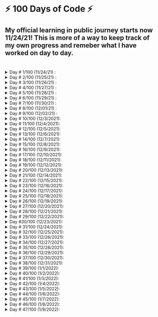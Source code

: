 # ⚡ 100 Days of Code ⚡

## My official learning in public journey starts now 11/24/21! This is more of a way to keep track of my own progress and remeber what I have worked on day to day.<br><br>

<details>
<summary>Day # 1/100 (11/24/21) :</summary>
Thanks to Black Friday, I picked up a TypeScript Udemy course to jump on the TypeScript band waggon. A few things from today's study session:

- Complile your .ts file with `tsc filename.ts`
- Core Types (_Always written in all lowercase_)
  - number (_All numbers, no differentiation between integers or floats_)
  - string (_All text values_)
  - boolean (_Just these two, no "truthy" or falsy" values_)
  - object (_Any JavaScript object, more specific types (type of object) are possible_)
  - Array (_Any JavaScript array, type can be flexible or strict(regarding the element types)_)
  - Tuple (_Added by TypeScript: Fixed-length array_)
  - Enums (_Added by TypeScript: Automatically enumerated global constant identifiers_)
  - Any (_Any kind of value, no specific type assignment_)
- Union Types (_Multiple types separated with a | _)
- Literal Types (_Specific Types, "as-number" or 5.12 _)
- Type Aliases (_Allow you to encode your own custom types_)

  ```javascript
  type ConversionDescriptor = "as-number" | "as-text";
  ```

  you can also do things like:

  ```javascript
  type User = { name: string, age: number };
  const u1: User = { name: "Max", age: 30 }; // this works!
  ```

</details>

<details>

<summary>Day # 2/100 (11/25/21) :</summary>

Happy Thanksgiving everyone!

- `tsc app.ts --watch` (_This will watch for modifications to 'app.ts' and auto compile_)
  <br>

In order for TypeScript to know that you want to watch all .ts files in your entire project you must first run (_only once_):

```sh
tsc --init
```

This will create a `tsconfig.json` file that has all of your necessary TypeScript configuration information inside.  
Once you have done this, you can run  
`tsc --watch`  
without pointing it at a specific file and this will watch all TypeScript files in your project and recompile on change.

To specifically include or exclude a file or files from being compiled in your project, add the following to your tsconfig.json:

```js
...
"exclude": [
  "node_modules" // already excluded by default
],
"include": [
  "fileToInclude.ts",
  "otherFile.ts"
]
```

#### Setting sourceMap to true will give you access to your TypeScript files in the developer console.

</details>

<details>

<summary>Day # 3/100 (11/26/21) :</summary>

### TypeScript / JavaScript

- The "Rest" parameter  
  _allows you to take a varying amount of parameters_

```js
const add = (...numbers: number[]) => {
  return numbers.reduce((curResult, vurValue) => {
    return curResult + curValue;
  }, 0);
};
```

### AWS Developer Assoicate

- IAM (_Identity and Access Management, Global service_)
  - ### Policies
    example below:
  ```json
  {
    "Version": "2021-12-17",
    "Id": "S3-Account-Permissions",
    "Statement": [
      {
        "Sid": "1",
        "Effect": "Allow",
        "Principal": {
          "AWS": [arn:aws:iam::123456789012:root"]
        },
        "Action":[
          "s3:GetObject",
          "s3:PutObject"
        ],
        "Resource":[arn:aws:s3:::mybucket/*"]
      }
    ]
  }
  ```
  - Consists of
    - Version: policy language version, always include "2012-10-17"
    - Id: an identifier for the policy(optional)
    - Statement: one or more individual statements(required)
  - Statements consists of
    - Sid: an identifier for the statement(optional)
    - Effect: whether the statement allows or denies access(Allow,Deny)
    - Principal: account/user/role to which this policy is applied to
    - Action: list of actions this policy allows or denies
    - Resource list of resources to which the actions are applied to
    - Condition: conditions for when this policy is in effect(optional)<br><br>
  - ### MFA(_Multi Factor Authentication_)
    - Password + (device you own) => successful login
  - ### Roles
    - Just like permissions but for Services
  - ### Best Practices
    - Don't use the root account except for AWS account setup
    - One physical user = One AWS user
    - Assign users to groups and assign permissions to those groups
    - Create a strong password policy
    - Use and enforce the use of MFA
    - Create and use Roles for giving permissions to AWS services
    - Use Access Keys for Programmatic Access (CLI/SDK)
    - Audit permissions of your account with the IAM Credentials Report
    - **NEVER** share IAM users & Access Keys

</details>

<details>

<summary>Day # 4/100 (11/27/21) :</summary>

### S.O.L.I.D Design Principles

- Single Responsibility Principle
  - A class should have one and only one reason to change, meaning that a class should have only one job.
- Open/Closed Principle
  - Objects or entities should be open for extension but closed for modification.
    _This means that a class should be extendable without modifying the class itself._
- Liskov Substitution Principle
  - The principle defines that objects of a superclass shall be replaceable with objects of its subclasses without breaking the application. That requires the objects of your subclasses to behave in the same way as the objects of your superclass.
- Interface Segregation Principle
  - A client should never be forced to implement an interface that it doesn’t use, or clients shouldn’t be forced to depend on methods they do not use.
    _the goal of the Interface Segregation Principle is to reduce the side effects and frequency of required changes by splitting the software into multiple, independent parts._
- Dependency Inversion Principle
  - Entities must depend on abstractions, not on concretions. It states that the high-level module must not depend on the low-level module, but they should depend on abstractions.

</details>

<details>

<summary>Day # 5/100 (11/28/21) :</summary>

Today is the first time that I have ever run the command:

```sh
npx create-react-app typescript-flashcards --template typescript
```

Soon after that, I decided to take my own advice and not context switch. Rather than jumping straight into a React project with TypeScript, I decided to just continue along learning all that I can about TypeScript.

**Advanced TypeScript Types**

### Intersection Types

Intersections Types are created with the "&"

```ts
type Admin = {
  name: string;
  privileges: string[];
};

type Employee = {
  name: string;
  startDate;
  Date;
};

type ElevatedEmployee = Admin & Employee;
```

_when 2 union types are used, only the type in common gets used and when an object type is used, the new type is the combination of all properties_

### Type Guards

When you need to type check a union type or other overlapping type, you can can check it with the `typeof` operator or using `in` depending if it is built in type or user created type.

```ts
function move(pet: Fish | Bird) {
  if ("swim" in pet) {
    return pet.swim();
  }
  return pet.fly();
}
```

```ts
function add(num: number | string, num2: number | string) {
  if (typeof num === "string" || typeof num2 === "string") {
    return num.toString() + num2.toString();
  }
  return num + num2;
}
```

### Discriminated Unions

(available with object/interfaces)  
_A common technique for working with unions is to have a single field which uses literal types which you can use to let TypeScript narrow down the possible current type._  
Example:

```ts
interface Bird {
  type: "bird";
  flyingSpeed: number;
}

interface Horse {
  type: "horse";
  runningSpeed: number;
}

type Animal = Bird | Horse;

function moveAnimal(animal: Animal) {
  let speed;
  switch (animal.type) {
    case "bird":
      speed = animal.flyingSpeed;
      break;
    case "horse":
      speed = animal.runningSpeed;
      break;
  }
  console.log("Moving at speed: " + speed);
}

moveAnimal({ type: "bird", flyingSpeed: 10 });
```

### Type Casting

This can be done using "<>" before an element or using "as **\_\_**" after

### Function Overloads

Adding the same function signature above with different parameter types followed by a ";".

### Optional Chaining

Using a ? after an object rather than checking if the object is not null.

```js
console.log(fetchedUserData?.job?.title);
```

### Nullish Coalescing

You can use a "??" to return the right-hand operand when its left-hand operand is null or undefined.

```js
const storedData = userInput ?? "DEFAULT";
//if userInput is null, 'DEFAULT' will be set, if not, userInput will be used.
```

</details>

<details>

<summary>Day # 6/100 (11/29/21) :</summary>

Today we take a look at **Generics**

```ts
//Array Type
const names: Array<string> = ["Travis", "Chris"];

//Promise Type
const promise: Promise<string> = new Promise((resolve, reject) => {
  setTimeout(() => {
    resolve("This is done!");
  }, 2000);
});
```

**Generic Function**

```ts
function merge<T, U>(objA: T, objB: U) {
  return Object.assign(objA, objB);
}

const mergedObj = merge({ name: "Travis" }, { age: 32 });
console.log(mergedObj); // {name: 'Travis', age: 32}
```

This way, when we call this merge function, the type gets passed in and then used below.  
Generic Types/Functions are very powerful.

**Constraints**
Using the "extends" followed by the type after the "T" and "U" in the code snippet above, you can explicitly set the type of the generic.

```ts
function merge<T extends object, U extends object>(objA: T, objB: U) {
  //This will make sure that the items getting passed in have to be an object.
}
```

**The 'keyof' Constraint**

```ts
function extractAndConvert<T extends object, U extends keyof T>(
  obj: T,
  key: U
) {
  return "Value: " + obj[key];
}
extractAndConvert({ name: "Travis" }, "name");
```

TypeScript will make sure that the the second argument is a valid key for the object passed in.

**Decorators**

- Class Decorators
  - A Class Decorator is declared just before a class declaration. The class decorator is applied to the constructor of the class and can be used to observe, modify, or replace a class definition. A class decorator cannot be used in a declaration file, or in any other ambient context (such as on a declare class).The expression for the class decorator will be called as a function at runtime, with the constructor of the decorated class as its only argument.
- Method Decorators
  - A Method Decorator is declared just before a method declaration. The decorator is applied to the Property Descriptor for the method, and can be used to observe, modify, or replace a method definition. A method decorator cannot be used in a declaration file, on an overload, or in any other ambient context (such as in a declare class).
- Accessor Decorators
  - An Accessor Decorator is declared just before an accessor declaration. The accessor decorator is applied to the Property Descriptor for the accessor and can be used to observe, modify, or replace an accessor’s definitions. An accessor decorator cannot be used in a declaration file, or in any other ambient context (such as in a declare class).
- Property Decorators
  - A Property Decorator is declared just before a property declaration. A property decorator cannot be used in a declaration file, or in any other ambient context (such as in a declare class).
- Parameter Decorators
  - A Parameter Decorator is declared just before a parameter declaration. The parameter decorator is applied to the function for a class constructor or method declaration. A parameter decorator cannot be used in a declaration file, an overload, or in any other ambient context (such as in a declare class).

</details>

<details>

<summary>Day # 7/100 (11/30/21) :</summary>

**Drag and Drop in TypeScript**
Started with the basics, setup a form using TS classes and implemented form input validation.

</details>

<details>

<summary>Day # 8/100 (12/01/21) :</summary>
Going through more of a Udemy course today scratching my head because something wasn't working.
Turns out, I didn't run `tsc -w` in my other terminal window. (facepalm)

Spent the rest of the evening working on random interview style alogrithm questions. Fibonacci, FizzBuzz,etc...

</details>

<details>

<summary>Day # 9/100 (12/02/21) :</summary>

I know I'm a big advocate of not "context-hopping" but I have this Vue.js bug that I have to itch. I want to see the similarities between React and Vue.

**What is Vue**  
Vue (pronounced /vjuː/, like view) is a progressive framework for building user interfaces. Unlike other monolithic frameworks, Vue is designed from the ground up to be incrementally adoptable. The core library is focused on the view layer only, and is easy to pick up and integrate with other libraries or existing projects. On the other hand, Vue is also perfectly capable of powering sophisticated Single-Page Applications when used in combination with modern tooling and supporting libraries.

**Let's get started**

```sh
npm install vue
```

**Vue Components are all in 1 file!?**  
One important thing to note is that separation of concerns is not equal to separation of file types. In modern UI development, we have found that instead of dividing the codebase into three huge layers that interweave with one another, it makes much more sense to divide them into loosely-coupled components and compose them. Inside a component, its template, logic and styles are inherently coupled, and collocating them actually makes the component more cohesive and maintainable.

Even if you don’t like the idea of Single-File Components, you can still leverage its hot-reloading and pre-compilation features by separating your JavaScript and CSS into separate files:

```js
<!-- my-component.vue -->
<template>
  <div>This will be pre-compiled</div>
</template>
<script src="./my-component.js"></script>
<style src="./my-component.css"></style>
```

</details>

<details>

<summary>Day # 10/100 (12/3/2021):</summary>

This evening I spent most of my time playing around with Vue.
Learned a bit more about:

- Declarative Rendering `{{message}}`
- Conditionals and Loops `<span v-if="isVisible">Now you see me</span>`
</details>

<details>

<summary>Day # 11/100 (12/4/2021):</summary>

Today I reimplemented my todolist in Vue from scratch.  
I then created a quick Github Profile Display under the todo list using axios to fetch user info from the github API.

</details>

<details>

<summary>Day # 12/100 (12/5/2021):</summary>
Today I decided to bite the bullet and switch over VSCode to use Vim. This should be interesting.

_v-bind_: takes an atribute in which the data will be bound to. _setting the value of an attribute_
_v-on_: takes an argument after the colon which is an event. (_click, mouseEnter, mouseLeave, etc..._)

**Event Modifiers**

- .stop
- .prevent
- .capture
- .self
- .once
- .passive

```html
<!-- the click event's propagation will be stopped -->
<a v-on:click.stop="doThis"></a>

<!-- the submit event will no longer reload the page -->
<form v-on:submit.prevent="onSubmit"></form>

<!-- modifiers can be chained -->
<a v-on:click.stop.prevent="doThat"></a>

<!-- just the modifier -->
<form v-on:submit.prevent></form>

<!-- use capture mode when adding the event listener -->
<!-- i.e. an event targeting an inner element is handled here before being handled by that element -->
<div v-on:click.capture="doThis">...</div>

<!-- only trigger handler if event.target is the element itself -->
<!-- i.e. not from a child element -->
<div v-on:click.self="doThat">...</div>
```

</details>

<details>

<summary>Day # 13/100 (12/6/2021):</summary>

**Today is the day I recreate my flashcards-react-app in Vue**

- Learned the correct way to pass props to a components.
- Installed Cypress for testing and did a ton of reading.
  - Tomorrow I plan on doing a deeper dive on cypress.
  </details>

<details>

<summary>Day # 14/100 (12/7/2021):</summary>

**Methods vs Computed Properties vs Watchers**

**Methods**

- Use with event binding OR data binding.
- Data binding: Method is executed for every "re-render" cycle of the component.
- Use for events or data that really needs to be re-evaluated all of the time.

**Computed Properties**

- Use with data binding.
- Computed properties are only re-evaluated if one of their "used values" changes.
- Use for data that depends on other data.

**Watchers**

- Not used directly in the template.
- Allows you to run any code in reaction to some changed data(e.g. sending an HTTP request etc...)
- Use for any non-data updates you want to make.

- Learned the correct way to pass props to a components.

</details>

<details>

<summary>Day # 15/100 (12/8/2021):</summary>

Today I had this great idea to make a "mini-game" of sorts in Vue.

**GetIntoTech**

- Level up to get hired from the company of your dreams.
  - 2 "health bars"
    - Developer Skills
    - Company Difficulty or possibility to hire or something.
  - 4 buttons
    - Take a Udemy Course
    - Connect to people on LinkedIn
    - Send out an application
    - Grind LeetCode

I was able to get a simple UI fleshed out and some basic functionality setup.

</details>

<details>

<summary>Day # 16/100 (12/9/2021):</summary>

Today I spent most of my time working on the mini-game logic.

- Implemented a stamina meter that decreases continuously.
- Added a sleep function that restores your stamina but puts a freeze on the buttons for 3 seconds.
- Implemented a modal popup if you run out of stamina that resets the game on close.

</details>

<details>

<summary>Day # 17/100 (12/10/2021):</summary>

After listening to a great podcast while sitting in a ton of traffic, I decided to try to put a little more effort towards learning CSS "in-depth." I have never really tried to learn it thoroughly and I'm honestly tired of throwing random properties at an element until it looks close to what I'm looking for. One day I want to know why things are working they way they are and be able to produce pixel perfect layouts given a design.

Therefore, today I have decided to work on a simple FrontEndMentor project and brush up on my CSS skills.

</details>

<details>

<summary>Day # 18/100 (12/11/2021):</summary>
A few random CSS notes.

**Specificity**
Specificity is a weight that is applied to a given CSS declaration, determined by the number of each selector type in the matching selector. When multiple declarations have equal specificity, the last declaration found in the CSS is applied to the element. Specificity only applies when the same element is targeted by multiple declarations. As per CSS rules, directly targeted elements will always take precedence over rules which an element inherits from its ancestor.

**Selector Types**

1. Type selectors (e.g., h1) and pseudo-elements (e.g., ::before).
2. Class selectors (e.g., .example), attributes selectors (e.g., [type="radio"]) and pseudo-classes (e.g., :hover).
3. ID selectors (e.g., #example).

_Universal selector (\*), combinators (+, >, ~, ' ', ||) and negation pseudo-class (:not()) have no effect on specificity. (The selectors declared inside :not() do, however.)_

**Inline styles added to an element (e.g., style="font-weight: bold;") always overwrite any styles in external stylesheets, and thus can be thought of as having the highest specificity.**

**The !important exception ruels of thumb**

- **Always** look for a way to use specificity before even considering !important
- **Only** use !important on page-specific CSS that overrides foreign CSS (from external libraries, like Bootstrap or normalize.css).
- **Never** use !important when you're writing a plugin/mashup.
- **Never** use !important on site-wide CSS.

</details>

<details>

<summary>Day # 19/100 (12/12/2021):</summary>

- How Vue looks under the hood.
- Todo List
- Rabbit DSA with Chris.
- Brain F\*\*\*\* with python and "global" CONSTANTS (first time I wanted to get back into my JavaScript code)

</details>

<details>

<summary>Day # 20/100 (12/13/2021):</summary>

- Todo List ✔✔
- How Vue Updates the DOM ✔✔
- Vue Instance Lifecycle
  - createApp()
  - beforeCreate()
  - created()
  - beforeMount()
  - mounted()
  - DATA CHANGED
    - beforeUpdate()
    - updated()
  - INSTANCE UNMOUNTED
    - beforeUnmount()
    - unmounted()

</details>

<details>

<summary>Day # 21/100 (12/14/2021):</summary>

Started off the evening with a bit more of Vue theory and then jumped into another project, this time a simple portfolio project to practice using components, props, and state management with VueX.

</details>

<details>

<summary>Day # 22/100 (12/15/2021):</summary>

**VueX**

- Commit a Mutation
- Dispatch an action

**Vue Deeper Dive**

- Global vs Local Components
- Scoped Styles
- Slots
  - Named Slots (must name them if more than 1)
  - `<template v-slot:NAMEOFSLOT>`
  - Scoped Slots
  </details>

<details>

<summary>Day # 23/100 (12/16/2021):</summary>

Took it easy today and spent my entire evening messing around on the simple portfolio vue project I started's CSS.

CSS Pros blow me away. Mad props to people who fully understand what is going on under the hood in CSS.

</details>

<details>

<summary>Day # 24/100 (12/17/2021):</summary>

- Simple Vue Portfolio
- VueX
- Looked into a bug in a fellow developers code.

</details>

<details>

<summary>Day # 25/100 (12/18/2021):</summary>

- Purchased domain for future business endevors. ✔
- Start fresh React/Vue project of future business. ✔
- Add all inital components, pages, and packages. ✔

</details>

<details>

<summary>Day # 26/100 (12/19/2021):</summary>

- Added a cool card component to the shop page.
- Looking to get into user login-registration tomorrow.

</details>

<details>

<summary>Day # 27/100 (12/20/2021):</summary>

Continue working on AlawaysZenCeramics.com

Went back to a previous react/redux ecommerce store I build with a Udemy course to refresh my knowledge of Firebase Authenticaiton.

Also broke the website in to a few smaller components.

</details>

<details>

<summary>Day # 28/100 (12/21/2021):</summary>

**AlwaysZenCeramics.com**

- Added Firebase User Auth
- Added a UserContext to be able to access the logged in user info at any time.
- Added a few pictures to the home page.

</details>

<details>

<summary>Day # 29/100 (12/22/2021):</summary>

Today I worked on a take home assessment given to a fellow div.  
Got the Node.js/Express server running with postgreSQL as the database.  
Simple Client was created with Vue.

</details>

<details>

<summary> Day #30/100 (12/23/2021):</summary>

- Finish up the take home assessment.
- Added the addCar functionality.

</details>

<details>

<summary>Day # 31/100 (12/24/2021):</summary>

**Merry Christmas Eve**

</details>

<details>

<summary>Day # 32/100 (12/25/2021):</summary>

**Merry Christmas!**

- going through a mini Vue/Vuex shopping cart blog on digitalocean.

</details>

<details>

<summary>Day # 33/100 (12/26/2021):</summary>

- Finish up the vuex shopping cart project.
- Help user on digitalocean blog with an issue with their code.
  - Realzied their issue was that they were comparing a string to an int. (fixed code below)
  ```
  ... parseInt(req.params.id);
  ```

</details>

<details>

<summary>Day # 34/100 (12/27/2021):</summary>

- Call with David Marshall to help him out with his Vue 2 App.

</details>

<details>

<summary>Day # 35/100 (12/28/2021):</summary>

- Scratch my head dealing with firebase database bugs.

</details>

<details>

<summary>Day # 36/100 (12/29/2021):</summary>

- Going to start a fresh Vue.js project for AlwaysZenCeramics
  - Looking into routing.
  - Going to use Vuex for state management.
  - Firebase for Authentication and storing data.

</details>

<details>

<summary>Day # 37/100 (12/30/2021):</summary>

- Firebase helper methods for adding info to the database completed.
- Need to setup the google auth etc...

</details>

<details>

<summary>Day # 38/100 (12/31/2021):</summary>

- Finished all of the google O-Auth w/ firebase.
  - The user can now login and their name gets displayed as well as a link to logout.

</details>

<details>

<summary>Day # 39/100 (1/1/2022):</summary>

**Happy New Year!**

- Another day working on AlwaysZenCeramics!
- Worked out Firebase bugs and added a card component.

</details>

<details>

<summary>Day # 40/100 (1/2/2022):</summary>

**Always Zen Ceramics**

- Add "add to cart" feature as well as shopping cart & badge icon.

</details>

<details>

<summary>Day # 41/100 (1/3/2022):</summary>

- Added the cartDropdown Component as well as the functionality.
  - Need to work on the styling still.

</details>

<details>

<summary>Day # 42/100 (1/4/2022):</summary>

- Spent the evening working a little bit with styling Always Zen Ceramics.
  - AKA: Took it easy.

</details>

<details>

<summary>Day # 43/100 (1/5/2022):</summary>

**Happy Birthday Mom...**
_Gone but not forgotten_

- Meeting with Josh Medeski to chat about Vim and learn a thing or two.

</details>

<details>

<summary>Day # 44/100 (1/6/2022):</summary>

- Add remove from cart Vuex functionality.
- Persist cart data in local storage.
  - added an initilizeStore mutation that gets commited before the app gets created.

</details>

<details>

<summary>Day # 45/100 (1/7/2022):</summary>

# Happy Birthday To Me!

**Just because it's my birthday, doesn't mean I'm taking a day off!**

- Add TailwindCSS to the project
- Convert the Header and Dropdown to use TailwindCSS

</details>

<details>

<summary>Day # 46/100 (1/8/2022):</summary>

Taking it easy.

Going to read the tailwind docs for a few.

</details>

<details>

<summary>Day # 47/100 (1/9/2022):</summary>

**More Fun With TailwindCSS**

- learned about creating your own components.
- added a button component with primary and secondary colors.

</summary>

<details>

<summary>Day # 48/100 (1/10/2022):</summary>

- Added "favoriting" functionality to the store.
- Added a bit of styling.
- Added a "HeaderDropdownIcon" component.

</details>

<details>

<summary>Day # 49/100 (1/11/2022):</summary>

- Created a super awesome notion board to start applying to jobs and stay on top of everything.
- Sent my first cold applications on Indeed.
- Looking forward to connecting with recruiters and trying to land a job.

</details>

<details>

<summary>Day # 50/100 (1/12/2022):</summary>

- Since today we are at the half way point, I'm going to do a bit of context hopping.
- I have a future potential interview possibly and their team is using:

  - React
  - Redux Tool Kit
  - Typescript
  - Styled Components
    **Need to make sure I can manage just incase I am thrown in the deep end**

- What I actually ended up doing was create a good looking developer resume.

</details>

<details>

<summary>Day # 51/100 (1/13/2022):</summary>

After a 13 hour shift, there wasn't much brain power left in this mind of mine.

Decided to spend the evening passively listening to Mark Erikson / Jason Lengstorf discussing how to learn "Modern Redux."

</details>

<details>

<summary>Day # 52/100 (1/14/2022):</summary>

- Going to work on AlwaysZenCeramics for a bit.
  - implemented a liked items page that passes in the liked items from the vuex store and renders individual cards.

</details>

<details>

<summary>Day # 53/100 (1/15/2022):</summary>

**MiniProject**

- Time to take a little break to work on a mini React....Then Vue... Tic Tac Toe project.
- Took care of the react version. Will work on the Vue version tomorrow.

</details>

<details>

<summary>Day # 54/100 (1/16/2022):</summary>

- Refactor React Tac Toe and upload on Stackblitz for a mentor of mine.
- Copied over project.

- Looking into Next.js for a possible blog app? maybe? haha

</details>

<details>

<summary>Day # 55/100 (1/17/2022):</summary>

- Spent the evening watching videos on RTK whilist researching and applying to jobs... Shhhhh

</details>

<details>

<summary>Day # 56/100 (1/18/2022):</summary>

- Starting fresh with React and Typescript.
- Working on a blog project (following youtube) for Typescript/React practice.

</details>

<details>

<summary>Day # 57/100 (1/18/2022):<summary>

- Continue following along learning Typescript Day 2.

</details>
